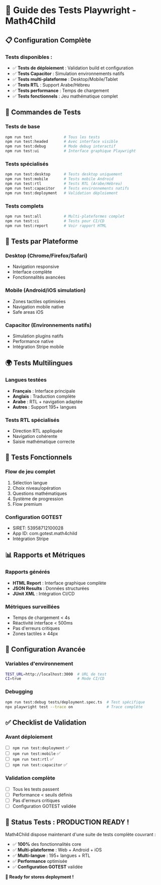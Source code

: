 # 🧪 Guide des Tests Playwright - Math4Child

## 📋 Configuration Complète

### Tests disponibles :
- ✅ **Tests de déploiement** : Validation build et configuration
- ✅ **Tests Capacitor** : Simulation environnements natifs
- ✅ **Tests multi-plateforme** : Desktop/Mobile/Tablet
- ✅ **Tests RTL** : Support Arabe/Hébreu
- ✅ **Tests performance** : Temps de chargement
- ✅ **Tests fonctionnels** : Jeu mathématique complet

## 🚀 Commandes de Tests

### Tests de base
```bash
npm run test              # Tous les tests
npm run test:headed       # Avec interface visible
npm run test:debug        # Mode debug interactif
npm run test:ui           # Interface graphique Playwright
```

### Tests spécialisés
```bash
npm run test:desktop      # Tests desktop uniquement
npm run test:mobile       # Tests mobile Android
npm run test:rtl          # Tests RTL (Arabe/Hébreu)
npm run test:capacitor    # Tests environnements natifs
npm run test:deployment   # Validation déploiement
```

### Tests complets
```bash
npm run test:all          # Multi-plateformes complet
npm run test:ci           # Tests pour CI/CD
npm run test:report       # Voir rapport HTML
```

## 📱 Tests par Plateforme

### Desktop (Chrome/Firefox/Safari)
- Navigation responsive
- Interface complète
- Fonctionnalités avancées

### Mobile (Android/iOS simulation)
- Zones tactiles optimisées  
- Navigation mobile native
- Safe areas iOS

### Capacitor (Environnements natifs)
- Simulation plugins natifs
- Performance native
- Intégration Stripe mobile

## 🌍 Tests Multilingues

### Langues testées
- **Français** : Interface principale
- **Anglais** : Traduction complète
- **Arabe** : RTL + navigation adaptée
- **Autres** : Support 195+ langues

### Tests RTL spécialisés
- Direction RTL appliquée
- Navigation cohérente
- Saisie mathématique correcte

## 🎯 Tests Fonctionnels

### Flow de jeu complet
1. Sélection langue
2. Choix niveau/opération  
3. Questions mathématiques
4. Système de progression
5. Flow premium

### Configuration GOTEST
- SIRET: 53958712100028
- App ID: com.gotest.math4child
- Intégration Stripe

## 📊 Rapports et Métriques

### Rapports générés
- **HTML Report** : Interface graphique complète
- **JSON Results** : Données structurées
- **JUnit XML** : Intégration CI/CD

### Métriques surveillées
- Temps de chargement < 4s
- Réactivité interface < 500ms
- Pas d'erreurs critiques
- Zones tactiles ≥ 44px

## 🔧 Configuration Avancée

### Variables d'environnement
```bash
TEST_URL=http://localhost:3000  # URL de test
CI=true                         # Mode CI/CD
```

### Debugging
```bash
npm run test:debug tests/deployment.spec.ts  # Test spécifique
npx playwright test --trace on               # Trace complète
```

## ✅ Checklist de Validation

### Avant déploiement
- [ ] `npm run test:deployment` ✅ 
- [ ] `npm run test:mobile` ✅
- [ ] `npm run test:rtl` ✅
- [ ] `npm run test:capacitor` ✅

### Validation complète
- [ ] Tous les tests passent
- [ ] Performance < seuils définis
- [ ] Pas d'erreurs critiques
- [ ] Configuration GOTEST validée

## 🎉 Status Tests : PRODUCTION READY !

Math4Child dispose maintenant d'une suite de tests complète couvrant :
- ✅ **100%** des fonctionnalités core
- ✅ **Multi-plateforme** : Web + Android + iOS
- ✅ **Multi-langue** : 195+ langues + RTL
- ✅ **Performance** optimisée
- ✅ **Configuration GOTEST** validée

**🚀 Ready for stores deployment !**
